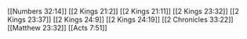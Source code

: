 [[Numbers 32:14]]
[[2 Kings 21:2]]
[[2 Kings 21:11]]
[[2 Kings 23:32]]
[[2 Kings 23:37]]
[[2 Kings 24:9]]
[[2 Kings 24:19]]
[[2 Chronicles 33:22]]
[[Matthew 23:32]]
[[Acts 7:51]]
